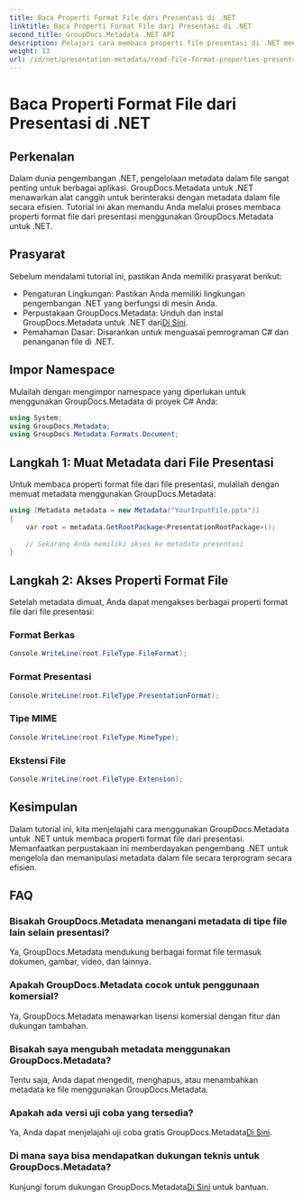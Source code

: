 ```yaml
---
title: Baca Properti Format File dari Presentasi di .NET
linktitle: Baca Properti Format File dari Presentasi di .NET
second_title: GroupDocs.Metadata .NET API
description: Pelajari cara membaca properti file presentasi di .NET menggunakan GroupDocs.Metadata. Akses detail format file secara terprogram.
weight: 13
url: /id/net/presentation-metadata/read-file-format-properties-presentations/
---
```


# Baca Properti Format File dari Presentasi di .NET

## Perkenalan
Dalam dunia pengembangan .NET, pengelolaan metadata dalam file sangat penting untuk berbagai aplikasi. GroupDocs.Metadata untuk .NET menawarkan alat canggih untuk berinteraksi dengan metadata dalam file secara efisien. Tutorial ini akan memandu Anda melalui proses membaca properti format file dari presentasi menggunakan GroupDocs.Metadata untuk .NET.
## Prasyarat
Sebelum mendalami tutorial ini, pastikan Anda memiliki prasyarat berikut:
- Pengaturan Lingkungan: Pastikan Anda memiliki lingkungan pengembangan .NET yang berfungsi di mesin Anda.
-  Perpustakaan GroupDocs.Metadata: Unduh dan instal GroupDocs.Metadata untuk .NET dari[Di Sini](https://releases.groupdocs.com/metadata/net/).
- Pemahaman Dasar: Disarankan untuk menguasai pemrograman C# dan penanganan file di .NET.

## Impor Namespace
Mulailah dengan mengimpor namespace yang diperlukan untuk menggunakan GroupDocs.Metadata di proyek C# Anda:
```csharp
using System;
using GroupDocs.Metadata;
using GroupDocs.Metadata.Formats.Document;
```
## Langkah 1: Muat Metadata dari File Presentasi
Untuk membaca properti format file dari file presentasi, mulailah dengan memuat metadata menggunakan GroupDocs.Metadata:
```csharp
using (Metadata metadata = new Metadata("YourInputFile.pptx"))
{
    var root = metadata.GetRootPackage<PresentationRootPackage>();
    
    // Sekarang Anda memiliki akses ke metadata presentasi
}
```
## Langkah 2: Akses Properti Format File
Setelah metadata dimuat, Anda dapat mengakses berbagai properti format file dari file presentasi:
### Format Berkas
```csharp
Console.WriteLine(root.FileType.FileFormat);
```
### Format Presentasi
```csharp
Console.WriteLine(root.FileType.PresentationFormat);
```
### Tipe MIME
```csharp
Console.WriteLine(root.FileType.MimeType);
```
### Ekstensi File
```csharp
Console.WriteLine(root.FileType.Extension);
```

## Kesimpulan
Dalam tutorial ini, kita menjelajahi cara menggunakan GroupDocs.Metadata untuk .NET untuk membaca properti format file dari presentasi. Memanfaatkan perpustakaan ini memberdayakan pengembang .NET untuk mengelola dan memanipulasi metadata dalam file secara terprogram secara efisien.

## FAQ
### Bisakah GroupDocs.Metadata menangani metadata di tipe file lain selain presentasi?
Ya, GroupDocs.Metadata mendukung berbagai format file termasuk dokumen, gambar, video, dan lainnya.
### Apakah GroupDocs.Metadata cocok untuk penggunaan komersial?
Ya, GroupDocs.Metadata menawarkan lisensi komersial dengan fitur dan dukungan tambahan.
### Bisakah saya mengubah metadata menggunakan GroupDocs.Metadata?
Tentu saja, Anda dapat mengedit, menghapus, atau menambahkan metadata ke file menggunakan GroupDocs.Metadata.
### Apakah ada versi uji coba yang tersedia?
 Ya, Anda dapat menjelajahi uji coba gratis GroupDocs.Metadata[Di Sini](https://releases.groupdocs.com/).
### Di mana saya bisa mendapatkan dukungan teknis untuk GroupDocs.Metadata?
 Kunjungi forum dukungan GroupDocs.Metadata[Di Sini](https://forum.groupdocs.com/c/metadata/14) untuk bantuan.